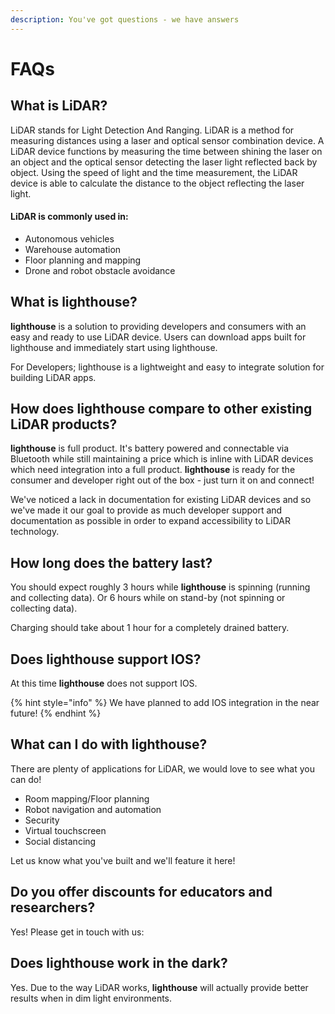 ```yaml
---
description: You've got questions - we have answers
---
```


# FAQs

## What is LiDAR?

LiDAR stands for Light Detection And Ranging.  LiDAR is a method for measuring distances using a laser and optical sensor combination device.  A LiDAR device functions by measuring the time between shining the laser on an object and the optical sensor detecting the laser light reflected back by object.  Using the speed of light and the time measurement, the LiDAR device is able to calculate the distance to the object reflecting the laser light.

#### LiDAR is commonly used in:

* Autonomous vehicles
* Warehouse automation
* Floor planning and mapping
* Drone and robot obstacle avoidance 

## What is lighthouse?

**lighthouse** is a solution to providing developers and consumers with an easy and ready to use LiDAR device.  Users can download apps built for lighthouse and immediately start using lighthouse.  

For Developers; lighthouse is a lightweight and easy to integrate solution for building LiDAR apps. 

## How does lighthouse compare to other existing LiDAR products?

**lighthouse** is full product.  It's battery powered and connectable via Bluetooth while still maintaining a price which is inline with LiDAR devices which need integration into a full product.  **lighthouse** is ready for the consumer and developer right out of the box - just turn it on and connect!

We've noticed a lack in documentation for existing LiDAR devices and so we've made it our goal to provide as much developer support and documentation as possible in order to expand accessibility to LiDAR technology.

## How long does the battery last?

You should expect roughly 3 hours while **lighthouse** is spinning \(running and collecting data\).  Or 6 hours while on stand-by \(not spinning or collecting data\).

Charging should take about 1 hour for a completely drained battery.

## Does lighthouse support IOS?

At this time **lighthouse** does not support IOS.

{% hint style="info" %}
We have planned to add IOS integration in the near future!
{% endhint %}

## What can I do with lighthouse?

There are plenty of applications for LiDAR, we would love to see what you can do!

* Room mapping/Floor planning
* Robot navigation and automation
* Security
* Virtual touchscreen
* Social distancing

Let us know what you've built and we'll feature it here!

## Do you offer discounts for educators and researchers?

Yes!  Please get in touch with us:

## Does lighthouse work in the dark?

Yes.  Due to the way LiDAR works, **lighthouse** will actually provide better results when in dim light environments.


